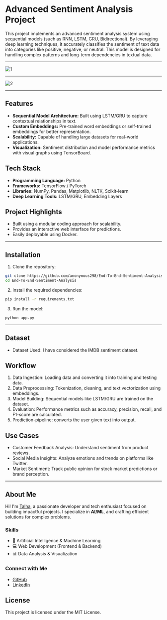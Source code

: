 # **Advanced Sentiment Analysis Project**

This project implements an advanced sentiment analysis system using sequential models (such as RNN, LSTM, GRU, Bidirectional). By leveraging deep learning techniques, it accurately classifies the sentiment of text data into categories like positive, negative, or neutral. This model is designed for handling complex patterns and long-term dependencies in textual data.

---

![1](https://github.com/user-attachments/assets/bacdb6d9-15e9-4f38-9771-801d50d0e6cf)

---

![2](https://github.com/user-attachments/assets/e0bdcc36-cbf3-418b-ae68-4b812486853a)

---

## Features
- **Sequential Model Architecture:** Built using LSTM/GRU to capture contextual relationships in text.
- **Custom Embeddings:** Pre-trained word embeddings or self-trained embeddings for better representation.
- **Scalability:** Capable of handling large datasets for real-world applications.
- **Visualization:** Sentiment distribution and model performance metrics with visual graphs using TensorBoard.

## Tech Stack

- **Programming Language:** Python
- **Frameworks:** TensorFlow / PyTorch
- **Libraries:** NumPy, Pandas, Matplotlib, NLTK, Scikit-learn
- **Deep Learning Tools:** LSTM/GRU, Embedding Layers

## Project Highlights

- Built using a modular coding approach for  scalability.
- Provides an interactive web interface for predictions.
- Easily deployable using Docker.

---

## Installation
1. Clone the repository:

```bash
git clone https://github.com/anonymous298/End-To-End-Sentiment-Analysis.git
cd End-To-End-Sentiment-Analysis
```

2. Install the required dependencies:

```bash
pip install -r requirements.txt
```

3. Run the model:
```bash
python app.py
```

---

## Dataset

- Dataset Used: I have considered the IMDB sentiment dataset.

## Workflow

1. Data Ingestion: Loading data and converting it into training and testing data.
2. Data Preprocessing: Tokenization, cleaning, and text vectorization using embeddings.
3. Model Building: Sequential models like LSTM/GRU are trained on the dataset.
4. Evaluation: Performance metrics such as accuracy, precision, recall, and F1-score are calculated.
5. Prediction-pipeline: converts the user given text into output.

## Use Cases

- Customer Feedback Analysis: Understand sentiment from product reviews.
- Social Media Insights: Analyze emotions and trends on platforms like Twitter.
- Market Sentiment: Track public opinion for stock market predictions or brand perception.

---

## **About Me**  

Hi! I'm [Talha](https://github.com/anonymous298), a passionate developer and tech enthusiast focused on building impactful projects. I specialize in **AI/ML**, and crafting efficient solutions for complex problems.  

### **Skills**  
- 🧠 Artificial Intelligence & Machine Learning  
- 💻 Web Development (Frontend & Backend)  
- 📊 Data Analysis & Visualization  

### **Connect with Me**  
- [GitHub](https://github.com/anonymous298)  
- [LinkedIn](https://linkedin.com/in/muhmmad-talha937/)


## License
This project is licensed under the MIT License.

